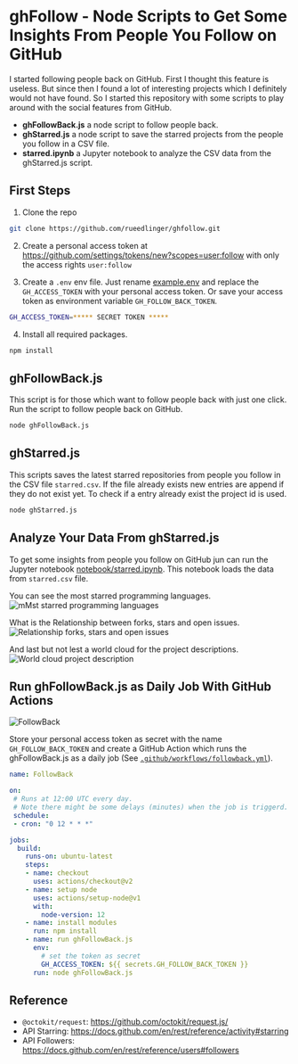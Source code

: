 # ghFollow - Node Scripts to Get Some Insights From People You Follow on GitHub

I started following people back on GitHub. First I thought this feature is useless. But since then I found a lot of interesting projects which I definitely would not have found. So I started this repository with some scripts to play around with the social features from GitHub.

- **ghFollowBack.js** a node script to follow people back.
- **ghStarred.js** a node script to save the starred projects from the people you follow in a CSV file.
- **starred.ipynb** a Jupyter notebook to analyze the CSV data from the ghStarred.js script.

## First Steps

1. Clone the repo

```bash
git clone https://github.com/rueedlinger/ghfollow.git
```

2. Create a personal access token at https://github.com/settings/tokens/new?scopes=user:follow with only the access rights `user:follow`


3. Create a `.env` env file. Just rename [example.env](example.env) and replace the `GH_ACCESS_TOKEN` with your personal access token. Or save your access token as environment variable `GH_FOLLOW_BACK_TOKEN`.

```bash
GH_ACCESS_TOKEN=***** SECRET TOKEN *****
```

4. Install all required packages.

```bash
npm install
```


## ghFollowBack.js

This script is for those which want to follow people back with just one click. Run the script to follow people back on GitHub. 


```bash
node ghFollowBack.js
```

## ghStarred.js

This scripts saves the latest starred repositories from people you follow in the CSV file `starred.csv`. If the file already exists new entries are append if they do not exist yet. To check if a entry already exist the project id is used.

```bash
node ghStarred.js
```

## Analyze Your Data From ghStarred.js
To get some insights from people you follow on GitHub
jun can run the Jupyter notebook [notebook/starred.ipynb](notebook/starred.ipynb). This notebook loads the data from `starred.csv` file.

You can see the most starred programming languages.
![mMst starred programming languages](docs/languages.png "Most starred programming languages")

What is the Relationship between forks, stars and open issues.
![Relationship forks, stars and open issues](docs/fork_vs_stars.png "Relationship forks, stars and open issues")

And last but not lest a world cloud for the project descriptions.
![World cloud project description](docs/world_cloud.png "World cloud project description")

## Run ghFollowBack.js as Daily Job With GitHub Actions 

![FollowBack](https://github.com/rueedlinger/ghfollow/workflows/FollowBack/badge.svg)

Store your personal access token as secret with the name `GH_FOLLOW_BACK_TOKEN` and create a GitHub Action which 
runs the ghFollowBack.js as a daily job
(See [`.github/workflows/followback.yml`](.github/workflows/followback.yml)).



```yaml
name: FollowBack

on:
 # Runs at 12:00 UTC every day. 
 # Note there might be some delays (minutes) when the job is triggerd. 
 schedule:
 - cron: "0 12 * * *"

jobs:
  build:
    runs-on: ubuntu-latest
    steps:
    - name: checkout 
      uses: actions/checkout@v2
    - name: setup node
      uses: actions/setup-node@v1
      with:
        node-version: 12
    - name: install modules
      run: npm install
    - name: run ghFollowBack.js
      env: 
        # set the token as secret
        GH_ACCESS_TOKEN: ${{ secrets.GH_FOLLOW_BACK_TOKEN }}
      run: node ghFollowBack.js

```

## Reference
- `@octokit/request`: https://github.com/octokit/request.js/
- API Starring: https://docs.github.com/en/rest/reference/activity#starring
- API Followers: https://docs.github.com/en/rest/reference/users#followers